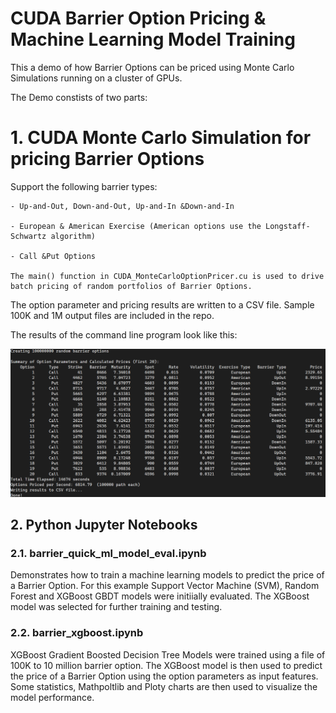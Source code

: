 # CUDA Barrier Option Pricing & Machine Learning Model Training

This a demo of how Barrier Options can be priced using Monte Carlo Simulations running on a cluster of GPUs.

The Demo constists of two parts:

# 1. CUDA Monte Carlo Simulation for pricing Barrier Options 	 
   
   Support the following barrier types:

	- Up-and-Out, Down-and-Out, Up-and-In &Down-and-In

	- European & American Exercise (American options use the Longstaff-Schwartz algorithm)

	- Call &Put Options

	The main() function in CUDA_MonteCarloOptionPricer.cu is used to drive batch pricing of random portfolios of Barrier Options. 


   The option parameter and pricing results are written to a CSV file. Sample 100K and 1M output files are included in the repo.

   The results of the command line program look like this:

   ![alt text](https://github.com/brendanbignell/CUDA_MonteCarloOptionPricer/blob/master/images/CreateBarriers.png)

## 2. Python Jupyter Notebooks 

### 2.1.  barrier_quick_ml_model_eval.ipynb
Demonstrates how to train a machine learning models to predict the price of a Barrier Option. For this example Support Vector Machine (SVM), Random Forest and XGBoost GBDT models were initiially evaluated. The XGBoost model was selected for further training and testing. 

### 2.2.  barrier_xgboost.ipynb

XGBoost Gradient Boosted Decision Tree Models were trained using a file of 100K to 10 million barrier option. The XGBoost model is then used to predict the price of a Barrier Option using the option parameters as input features.  Some statistics, Mathpoltlib and Ploty charts are then used to visualize the model performance.
 
